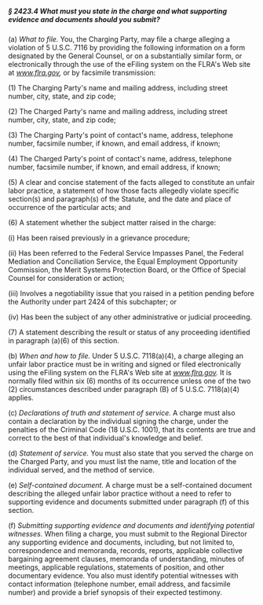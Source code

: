 ##### § 2423.4 What must you state in the charge and what supporting evidence and documents should you submit? #####

(a) *What to file.* You, the Charging Party, may file a charge alleging a violation of 5 U.S.C. 7116 by providing the following information on a form designated by the General Counsel, or on a substantially similar form, or electronically through the use of the eFiling system on the FLRA's Web site at *www.flra.gov,* or by facsimile transmission:

(1) The Charging Party's name and mailing address, including street number, city, state, and zip code;

(2) The Charged Party's name and mailing address, including street number, city, state, and zip code;

(3) The Charging Party's point of contact's name, address, telephone number, facsimile number, if known, and email address, if known;

(4) The Charged Party's point of contact's name, address, telephone number, facsimile number, if known, and email address, if known;

(5) A clear and concise statement of the facts alleged to constitute an unfair labor practice, a statement of how those facts allegedly violate specific section(s) and paragraph(s) of the Statute, and the date and place of occurrence of the particular acts; and

(6) A statement whether the subject matter raised in the charge:

(i) Has been raised previously in a grievance procedure;

(ii) Has been referred to the Federal Service Impasses Panel, the Federal Mediation and Conciliation Service, the Equal Employment Opportunity Commission, the Merit Systems Protection Board, or the Office of Special Counsel for consideration or action;

(iii) Involves a negotiability issue that you raised in a petition pending before the Authority under part 2424 of this subchapter; or

(iv) Has been the subject of any other administrative or judicial proceeding.

(7) A statement describing the result or status of any proceeding identified in paragraph (a)(6) of this section.

(b) *When and how to file.* Under 5 U.S.C. 7118(a)(4), a charge alleging an unfair labor practice must be in writing and signed or filed electronically using the eFiling system on the FLRA's Web site at *www.flra.gov.* It is normally filed within six (6) months of its occurrence unless one of the two (2) circumstances described under paragraph (B) of 5 U.S.C. 7118(a)(4) applies.

(c) *Declarations of truth and statement of service.* A charge must also contain a declaration by the individual signing the charge, under the penalties of the Criminal Code (18 U.S.C. 1001), that its contents are true and correct to the best of that individual's knowledge and belief.

(d) *Statement of service.* You must also state that you served the charge on the Charged Party, and you must list the name, title and location of the individual served, and the method of service.

(e) *Self-contained document.* A charge must be a self-contained document describing the alleged unfair labor practice without a need to refer to supporting evidence and documents submitted under paragraph (f) of this section.

(f) *Submitting supporting evidence and documents and identifying potential witnesses.* When filing a charge, you must submit to the Regional Director any supporting evidence and documents, including, but not limited to, correspondence and memoranda, records, reports, applicable collective bargaining agreement clauses, memoranda of understanding, minutes of meetings, applicable regulations, statements of position, and other documentary evidence. You also must identify potential witnesses with contact information (telephone number, email address, and facsimile number) and provide a brief synopsis of their expected testimony.